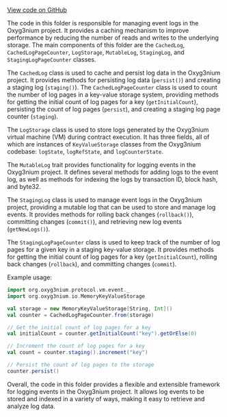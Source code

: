 [View code on GitHub](https://github.com/oxyg3nium/oxyg3nium/.autodoc/docs/json/protocol/src/main/scala/org/oxyg3nium/protocol/vm/event)

The code in this folder is responsible for managing event logs in the Oxyg3nium project. It provides a caching mechanism to improve performance by reducing the number of reads and writes to the underlying storage. The main components of this folder are the `CachedLog`, `CachedLogPageCounter`, `LogStorage`, `MutableLog`, `StagingLog`, and `StagingLogPageCounter` classes.

The `CachedLog` class is used to cache and persist log data in the Oxyg3nium project. It provides methods for persisting log data (`persist()`) and creating a staging log (`staging()`). The `CachedLogPageCounter` class is used to count the number of log pages in a key-value storage system, providing methods for getting the initial count of log pages for a key (`getInitialCount`), persisting the count of log pages (`persist`), and creating a staging log page counter (`staging`).

The `LogStorage` class is used to store logs generated by the Oxyg3nium virtual machine (VM) during contract execution. It has three fields, all of which are instances of `KeyValueStorage` classes from the Oxyg3nium codebase: `logState`, `logRefState`, and `logCounterState`.

The `MutableLog` trait provides functionality for logging events in the Oxyg3nium project. It defines several methods for adding logs to the event log, as well as methods for indexing the logs by transaction ID, block hash, and byte32.

The `StagingLog` class is used to manage event logs in the Oxyg3nium project, providing a mutable log that can be used to store and manage log events. It provides methods for rolling back changes (`rollback()`), committing changes (`commit()`), and retrieving new log events (`getNewLogs()`).

The `StagingLogPageCounter` class is used to keep track of the number of log pages for a given key in a staging key-value storage. It provides methods for getting the initial count of log pages for a key (`getInitialCount`), rolling back changes (`rollback`), and committing changes (`commit`).

Example usage:

```scala
import org.oxyg3nium.protocol.vm.event._
import org.oxyg3nium.io.MemoryKeyValueStorage

val storage = new MemoryKeyValueStorage[String, Int]()
val counter = CachedLogPageCounter.from(storage)

// Get the initial count of log pages for a key
val initialCount = counter.getInitialCount("key").getOrElse(0)

// Increment the count of log pages for a key
val count = counter.staging().increment("key")

// Persist the count of log pages to the storage
counter.persist()
```

Overall, the code in this folder provides a flexible and extensible framework for logging events in the Oxyg3nium project. It allows log events to be stored and indexed in a variety of ways, making it easy to retrieve and analyze log data.
